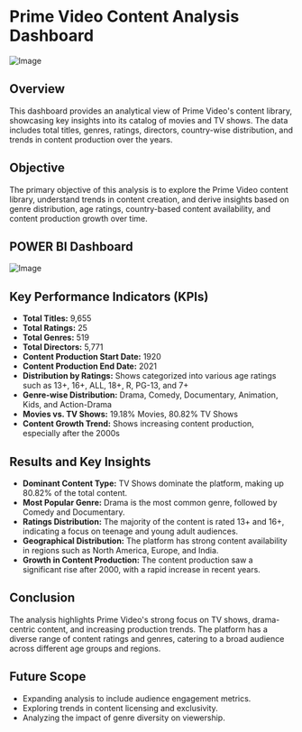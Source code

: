 # Prime Video Content Analysis Dashboard
![Image](https://github.com/user-attachments/assets/8ade0691-2439-488d-a598-309f32296c44)

## Overview
This dashboard provides an analytical view of Prime Video's content library, showcasing key insights into its catalog of movies and TV shows. 
The data includes total titles, genres, ratings, directors, country-wise distribution, and trends in content production over the years.

## Objective
The primary objective of this analysis is to explore the Prime Video content library, understand trends in content creation, 
and derive insights based on genre distribution, age ratings, country-based content availability, and content production growth over time.

## POWER BI Dashboard

![Image](https://github.com/user-attachments/assets/5b1a8799-4f56-4977-a826-7bd80f5b729f)


## Key Performance Indicators (KPIs)
- **Total Titles:** 9,655
- **Total Ratings:** 25
- **Total Genres:** 519
- **Total Directors:** 5,771
- **Content Production Start Date:** 1920
- **Content Production End Date:** 2021
- **Distribution by Ratings:** Shows categorized into various age ratings such as 13+, 16+, ALL, 18+, R, PG-13, and 7+
- **Genre-wise Distribution:** Drama, Comedy, Documentary, Animation, Kids, and Action-Drama
- **Movies vs. TV Shows:** 19.18% Movies, 80.82% TV Shows
- **Content Growth Trend:** Shows increasing content production, especially after the 2000s

## Results and Key Insights
- **Dominant Content Type:** TV Shows dominate the platform, making up 80.82% of the total content.
- **Most Popular Genre:** Drama is the most common genre, followed by Comedy and Documentary.
- **Ratings Distribution:** The majority of the content is rated 13+ and 16+, indicating a focus on teenage and young adult audiences.
- **Geographical Distribution:** The platform has strong content availability in regions such as North America, Europe, and India.
- **Growth in Content Production:** The content production saw a significant rise after 2000, with a rapid increase in recent years.

## Conclusion
The analysis highlights Prime Video's strong focus on TV shows, drama-centric content, and increasing production trends. The platform has a diverse range of content ratings and genres, catering to a broad audience across different age groups and regions.

## Future Scope
- Expanding analysis to include audience engagement metrics.
- Exploring trends in content licensing and exclusivity.
- Analyzing the impact of genre diversity on viewership.

